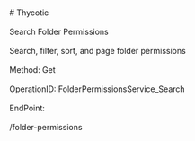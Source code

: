 <br>#     Thycotic</br>
<br>Search Folder Permissions</br>
<br>Search, filter, sort, and page folder permissions</br>
<br>Method: Get</br>
<br>OperationID: FolderPermissionsService_Search</br>
<br>EndPoint:</br>
<br>/folder-permissions</br>
